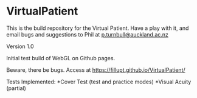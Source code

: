 # VirtualPatient

This is the build repository for the Virtual Patient. Have a play with it, and email bugs and suggestions to Phil at p.turnbull@auckland.ac.nz



Version 1.0

Initial test build of WebGL on Github pages.

Beware, there be bugs. Access at https://fillupt.github.io/VirtualPatient/ 

Tests Implemented:
*Cover Test (test and practice modes)
*Visual Acuity (partial)
